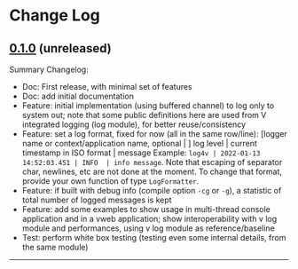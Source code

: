 # Change Log

## [0.1.0](https://github.com/smartiniOnGitHub/log4v/releases/tag/0.1.0) (unreleased)
Summary Changelog:
- Doc: First release, with minimal set of features
- Doc: add initial documentation
- Feature: initial implementation (using buffered channel) to log only to system out; 
  note that some public definitions here are used from V integrated logging (log module), 
  for better reuse/consistency
- Feature: set a log format, fixed for now (all in the same row/line): 
  [logger name or context/application name, optional | ] 
  log level | current timestamp in ISO format | message
  Example: `log4v | 2022-01-13 14:52:03.451 | INFO  | info message`.
  Note that escaping of separator char, newlines, etc are not done at the moment.
  To change that format, provide your own function of type `LogFormatter`.
- Feature: if built with debug info (compile option `-cg` or `-g`), 
  a statistic of total number of logged messages is kept
- Feature: add some examples to show usage in multi-thread console application 
  and in a vweb application; show interoperability with v log module 
  and performances, using v log module as reference/baseline
- Test: perform white box testing (testing even some internal details, 
  from the same module)

----
